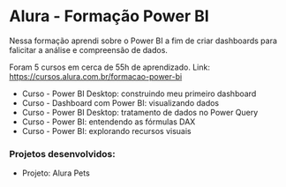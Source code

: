 # Alura - Formação Power BI

Nessa formação aprendi sobre o Power BI a fim de criar dashboards para falicitar a análise e compreensão de dados. 

Foram 5 cursos em cerca de 55h de aprendizado. Link: https://cursos.alura.com.br/formacao-power-bi
* Curso - Power BI Desktop: construindo meu primeiro dashboard
* Curso - Dashboard com Power BI: visualizando dados
* Curso - Power BI Desktop: tratamento de dados no Power Query
* Curso - Power BI: entendendo as fórmulas DAX
* Curso - Power BI: explorando recursos visuais

### Projetos desenvolvidos:

* Projeto: Alura Pets
